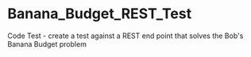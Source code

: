 # Banana_Budget_REST_Test
Code Test - create a test against a REST end point that solves the Bob's Banana Budget problem
